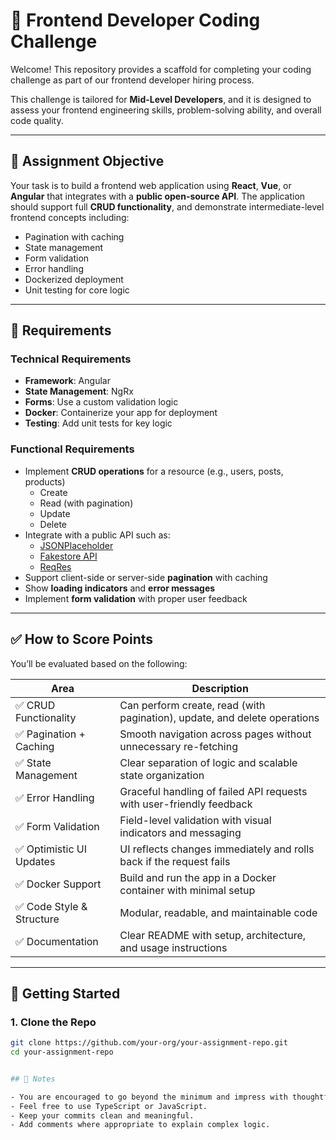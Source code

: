 # 🧪 Frontend Developer Coding Challenge

Welcome! This repository provides a scaffold for completing your coding challenge as part of our frontend developer hiring process.

This challenge is tailored for **Mid-Level Developers**, and it is designed to assess your frontend engineering skills, problem-solving ability, and overall code quality.

---

## 🎯 Assignment Objective

Your task is to build a frontend web application using **React**, **Vue**, or **Angular** that integrates with a **public open-source API**. The application should support full **CRUD functionality**, and demonstrate intermediate-level frontend concepts including:

- Pagination with caching
- State management
- Form validation
- Error handling
- Dockerized deployment
- Unit testing for core logic

---

## 🧱 Requirements

### Technical Requirements
- **Framework**: Angular
- **State Management**: NgRx
- **Forms**: Use a custom validation logic
- **Docker**: Containerize your app for deployment
- **Testing**: Add unit tests for key logic

### Functional Requirements
- Implement **CRUD operations** for a resource (e.g., users, posts, products)
  - Create
  - Read (with pagination)
  - Update
  - Delete
- Integrate with a public API such as:
  - [JSONPlaceholder](https://jsonplaceholder.typicode.com/)
  - [Fakestore API](https://fakestoreapi.com/)
  - [ReqRes](https://reqres.in/)
- Support client-side or server-side **pagination** with caching
- Show **loading indicators** and **error messages**
- Implement **form validation** with proper user feedback

---

## ✅ How to Score Points

You’ll be evaluated based on the following:

| Area                        | Description                                                                 |
|-----------------------------|-----------------------------------------------------------------------------|
| ✅ CRUD Functionality       | Can perform create, read (with pagination), update, and delete operations   |
| ✅ Pagination + Caching     | Smooth navigation across pages without unnecessary re-fetching              |
| ✅ State Management         | Clear separation of logic and scalable state organization                   |
| ✅ Error Handling           | Graceful handling of failed API requests with user-friendly feedback        |
| ✅ Form Validation          | Field-level validation with visual indicators and messaging                 |
| ✅ Optimistic UI Updates    | UI reflects changes immediately and rolls back if the request fails         |
| ✅ Docker Support           | Build and run the app in a Docker container with minimal setup              |
| ✅ Code Style & Structure   | Modular, readable, and maintainable code                                    |
| ✅ Documentation            | Clear README with setup, architecture, and usage instructions               |

---

## 🚀 Getting Started

### 1. Clone the Repo

```bash
git clone https://github.com/your-org/your-assignment-repo.git
cd your-assignment-repo


## 🧠 Notes

- You are encouraged to go beyond the minimum and impress with thoughtful UX and engineering.
- Feel free to use TypeScript or JavaScript.
- Keep your commits clean and meaningful.
- Add comments where appropriate to explain complex logic.
